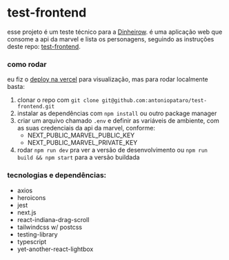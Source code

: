 # test-frontend

esse projeto é um teste técnico para a [Dinheirow](https://dinheirow.com.br/). é uma aplicação web que consome a api da marvel e lista os personagens, seguindo as instruções deste repo: [test-frontend](https://github.com/Davispc10/test-frontend).

### como rodar

eu fiz o [deploy na vercel]() para visualização, mas para rodar localmente basta:

1. clonar o repo com `git clone git@github.com:antoniopataro/test-frontend.git`
2. instalar as dependências com `npm install` ou outro package manager
3. criar um arquivo chamado `.env` e definir as variáveis de ambiente, com as suas credenciais da api da marvel, conforme:
   - NEXT_PUBLIC_MARVEL_PUBLIC_KEY
   - NEXT_PUBLIC_MARVEL_PRIVATE_KEY
4. rodar `npm run dev` pra ver a versão de desenvolvimento ou `npm run build && npm start` para a versão buildada

### tecnologias e dependências:

- axios
- heroicons
- jest
- next.js
- react-indiana-drag-scroll
- tailwindcss w/ postcss
- testing-library
- typescript
- yet-another-react-lightbox
